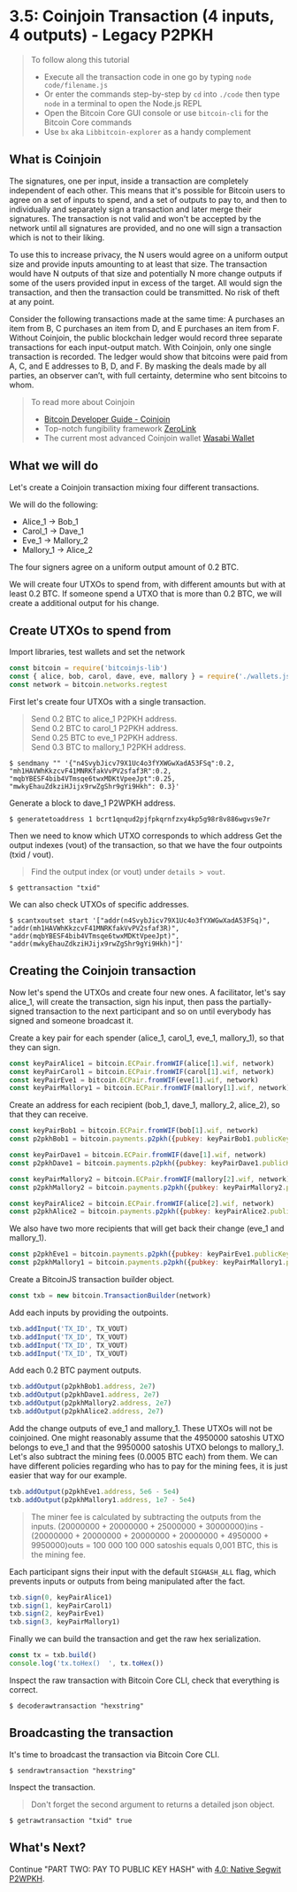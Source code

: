 # 3.5: Coinjoin Transaction (4 inputs, 4 outputs) - Legacy P2PKH

> To follow along this tutorial
> * Execute all the transaction code in one go by typing `node code/filename.js`   
> * Or enter the commands step-by-step by `cd` into `./code` then type `node` in a terminal to open the Node.js REPL   
> * Open the Bitcoin Core GUI console or use `bitcoin-cli` for the Bitcoin Core commands
> * Use `bx` aka `Libbitcoin-explorer` as a handy complement 


## What is Coinjoin

The signatures, one per input, inside a transaction are completely independent of each other. This means that it's 
possible for Bitcoin users to agree on a set of inputs to spend, and a set of outputs to pay to, and then to individually 
and separately sign a transaction and later merge their signatures. The transaction is not valid and won't be accepted 
by the network until all signatures are provided, and no one will sign a transaction which is not to their liking.

To use this to increase privacy, the N users would agree on a uniform output size and provide inputs amounting to at 
least that size. The transaction would have N outputs of that size and potentially N more change outputs if some of the 
users provided input in excess of the target. All would sign the transaction, and then the transaction could be transmitted. 
No risk of theft at any point.

Consider the following transactions made at the same time: A purchases an item from B, C purchases an item from D, and E 
purchases an item from F. Without Coinjoin, the public blockchain ledger would record three separate transactions for 
each input-output match. With Coinjoin, only one single transaction is recorded. The ledger would show that bitcoins 
were paid from A, C, and E addresses to B, D, and F. By masking the deals made by all parties, an observer can’t, with 
full certainty, determine who sent bitcoins to whom.

> To read more about Coinjoin
> * [Bitcoin Developer Guide - Coinjoin](https://bitcoin.org/en/developer-guide#coinjoin)
> * Top-notch fungibility framework [ZeroLink](https://github.com/nopara73/ZeroLink)
> * The current most advanced Coinjoin wallet [Wasabi Wallet](https://www.wasabiwallet.io)


## What we will do

Let's create a Coinjoin transaction mixing four different transactions. 

We will do the following: 
  * Alice_1    -> Bob_1
  * Carol_1    -> Dave_1
  * Eve_1      -> Mallory_2
  * Mallory_1  -> Alice_2 

The four signers agree on a uniform output amount of 0.2 BTC.  

We will create four UTXOs to spend from, with different amounts but with at least 0.2 BTC. If someone spend a UTXO that
is more than 0.2 BTC, we will create a additional output for his change. 


## Create UTXOs to spend from

Import libraries, test wallets and set the network
```javascript
const bitcoin = require('bitcoinjs-lib')
const { alice, bob, carol, dave, eve, mallory } = require('./wallets.json')
const network = bitcoin.networks.regtest
```

First let's create four UTXOs with a single transaction.
> Send 0.2 BTC to alice_1 P2PKH address.       
> Send 0.2 BTC to carol_1 P2PKH address.   
> Send 0.25 BTC to eve_1 P2PKH address.   
> Send 0.3 BTC to mallory_1 P2PKH address.   
```
$ sendmany "" '{"n4SvybJicv79X1Uc4o3fYXWGwXadA53FSq":0.2, "mh1HAVWhKkzcvF41MNRKfakVvPV2sfaf3R":0.2, "mqbYBESF4bib4VTmsqe6twxMDKtVpeeJpt":0.25, "mwkyEhauZdkziHJijx9rwZgShr9gYi9Hkh": 0.3}'
```

Generate a block to dave_1 P2WPKH address.
```
$ generatetoaddress 1 bcrt1qnqud2pjfpkqrnfzxy4kp5g98r8v886wgvs9e7r
```

Then we need to know which UTXO corresponds to which address
Get the output indexes (vout) of the transaction, so that we have the four outpoints (txid / vout).
> Find the output index (or vout) under `details > vout`.
```
$ gettransaction "txid"
``` 

We can also check UTXOs of specific addresses.
```
$ scantxoutset start '["addr(n4SvybJicv79X1Uc4o3fYXWGwXadA53FSq)", "addr(mh1HAVWhKkzcvF41MNRKfakVvPV2sfaf3R)", "addr(mqbYBESF4bib4VTmsqe6twxMDKtVpeeJpt)", "addr(mwkyEhauZdkziHJijx9rwZgShr9gYi9Hkh)"]'
``` 


## Creating the Coinjoin transaction

Now let's spend the UTXOs and create four new ones.
A facilitator, let's say alice_1, will create the transaction, sign his input, then pass the partially-signed transaction 
to the next participant and so on until everybody has signed and someone broadcast it.

Create a key pair for each spender (alice_1, carol_1, eve_1, mallory_1), so that they can sign. 
```javascript
const keyPairAlice1 = bitcoin.ECPair.fromWIF(alice[1].wif, network)
const keyPairCarol1 = bitcoin.ECPair.fromWIF(carol[1].wif, network)
const keyPairEve1 = bitcoin.ECPair.fromWIF(eve[1].wif, network)
const keyPairMallory1 = bitcoin.ECPair.fromWIF(mallory[1].wif, network)
```

Create an address for each recipient (bob_1, dave_1, mallory_2, alice_2), so that they can receive. 
```javascript
const keyPairBob1 = bitcoin.ECPair.fromWIF(bob[1].wif, network)
const p2pkhBob1 = bitcoin.payments.p2pkh({pubkey: keyPairBob1.publicKey, network})

const keyPairDave1 = bitcoin.ECPair.fromWIF(dave[1].wif, network)
const p2pkhDave1 = bitcoin.payments.p2pkh({pubkey: keyPairDave1.publicKey, network})

const keyPairMallory2 = bitcoin.ECPair.fromWIF(mallory[2].wif, network)
const p2pkhMallory2 = bitcoin.payments.p2pkh({pubkey: keyPairMallory2.publicKey, network})

const keyPairAlice2 = bitcoin.ECPair.fromWIF(alice[2].wif, network)
const p2pkhAlice2 = bitcoin.payments.p2pkh({pubkey: keyPairAlice2.publicKey, network})
```

We also have two more recipients that will get back their change (eve_1 and mallory_1).
```javascript
const p2pkhEve1 = bitcoin.payments.p2pkh({pubkey: keyPairEve1.publicKey, network})
const p2pkhMallory1 = bitcoin.payments.p2pkh({pubkey: keyPairMallory1.publicKey, network})
```

Create a BitcoinJS transaction builder object.
```javascript
const txb = new bitcoin.TransactionBuilder(network)
```

Add each inputs by providing the outpoints.
```javascript
txb.addInput('TX_ID', TX_VOUT)
txb.addInput('TX_ID', TX_VOUT)
txb.addInput('TX_ID', TX_VOUT)
txb.addInput('TX_ID', TX_VOUT)
```

Add each 0.2 BTC payment outputs.
```javascript
txb.addOutput(p2pkhBob1.address, 2e7)
txb.addOutput(p2pkhDave1.address, 2e7)
txb.addOutput(p2pkhMallory2.address, 2e7)
txb.addOutput(p2pkhAlice2.address, 2e7)
```

Add the change outputs of eve_1 and mallory_1. These UTXOs will not be coinjoined. One might reasonably assume that the
4950000 satoshis UTXO belongs to eve_1 and that the 9950000 satoshis UTXO belongs to mallory_1. 
Let's also subtract the mining fees (0.0005 BTC each) from them.
We can have different policies regarding who has to pay for the mining fees, it is just easier that way for our example.
```javascript
txb.addOutput(p2pkhEve1.address, 5e6 - 5e4)
txb.addOutput(p2pkhMallory1.address, 1e7 - 5e4)
```

> The miner fee is calculated by subtracting the outputs from the inputs.
> (20000000 + 20000000 + 25000000 + 30000000)ins - (20000000 + 20000000 + 20000000 + 20000000 + 4950000 + 9950000)outs
> = 100 000
> 100 000 satoshis equals 0,001 BTC, this is the mining fee.

Each participant signs their input with the default `SIGHASH_ALL` flag, which prevents inputs or outputs from being 
manipulated after the fact.
```javascript
txb.sign(0, keyPairAlice1)
txb.sign(1, keyPairCarol1)
txb.sign(2, keyPairEve1)
txb.sign(3, keyPairMallory1)
```

Finally we can build the transaction and get the raw hex serialization.
```javascript
const tx = txb.build()
console.log('tx.toHex()  ', tx.toHex())
```

Inspect the raw transaction with Bitcoin Core CLI, check that everything is correct.
```
$ decoderawtransaction "hexstring"
```


## Broadcasting the transaction

It's time to broadcast the transaction via Bitcoin Core CLI.
```
$ sendrawtransaction "hexstring"
```

Inspect the transaction.
> Don't forget the second argument to returns a detailed json object.
```
$ getrawtransaction "txid" true
```


## What's Next?

Continue "PART TWO: PAY TO PUBLIC KEY HASH" with [4.0: Native Segwit P2WPKH](04_0_P2WPKH.md).
